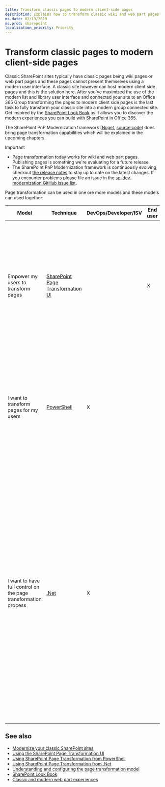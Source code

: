 ```yaml
---
title: Transform classic pages to modern client-side pages
description: Explains how to transform classic wiki and web part pages into modern client side pages
ms.date: 02/19/2019
ms.prod: sharepoint
localization_priority: Priority
---
```


# Transform classic pages to modern client-side pages

Classic SharePoint sites typically have classic pages being wiki pages or web part pages and these pages cannot present themselves using a modern user interface. A classic site however can host modern client side pages and this is the solution here. After you've maximized the use of the modern list and library user interface and connected your site to an Office 365 Group transforming the pages to modern client side pages is the last task to fully transform your classic site into a modern group connected site. Get inspired by the [SharePoint Look Book](https://sharepointlookbook.azurewebsites.net/) as it allows you to discover the modern experiences you can build with SharePoint in Office 365.

The SharePoint PnP Modernization framework ([Nuget](https://www.nuget.org/packages/SharePointPnPModernizationOnline), [source code](https://github.com/SharePoint/sp-dev-modernization/tree/master/Tools/SharePoint.Modernization/SharePointPnP.Modernization.Framework)) does bring page transformation capabilities which will be explained in the upcoming chapters.

> [!IMPORTANT]
> - Page transformation today works for wiki and web part pages. Publishing pages is something we're evaluating for a future release.
> - The SharePoint PnP Modernization framework is continuously evolving, checkout [the release notes](https://github.com/SharePoint/sp-dev-modernization/tree/master/Tools/SharePoint.Modernization/Modernization%20Framework%20release%20notes.md) to stay up to date on the latest changes. If you encounter problems please file an issue in the [sp-dev-modernization GitHub issue list](https://github.com/SharePoint/sp-dev-modernization/issues).

Page transformation can be used in one ore more models and these models can used together:

Model | Technique | DevOps/Developer/ISV | End user | Keep/Discard option | Comments
------|---------- |----------------------|----------|---------------------|---------
Empower my users to transform pages | [SharePoint Page Transformation UI](modernize-userinterface-site-pages-ui.md) | | X | Mandatory | If you want your end users to have the ability to self-service modernize pages. This approach will make it possible for end users to simply click a button to request a modern version of a page. The returned page is a preview and the end user will have the option to keep or discard the generated page.
I want to transform pages for my users | [PowerShell](modernize-userinterface-site-pages-powershell.md) | X | | Optional | Typically used when you want to modernize pages for multiple site collections. Optionally you can configure the page accept banner to be shown which then enables your end users to keep or discard the pages you've created using PowerShell
I want to have full control on the page transformation process | [.Net](modernize-userinterface-site-pages-dotnet.md) | X | | Optional | Typically used when you integrate page transformation into existing services or tools. Optionally you can configure the page accept banner to be shown which then enables your end users to keep or discard the pages you've created using .Net. The core of page transformation is the .Net based SharePoint PnP Modernization framework. Using .Net you can fully tailor the transformation process, this approach is recommended whenever you want full control on the transformation process or when you want to integrate page transformation into another solution/product.

## See also

- [Modernize your classic SharePoint sites](modernize-classic-sites.md)
- [Using the SharePoint Page Transformation UI](modernize-userinterface-site-pages-ui.md)
- [Using SharePoint Page Transformation from PowerShell](modernize-userinterface-site-pages-powershell.md)
- [Using SharePoint Page Transformation from .Net](modernize-userinterface-site-pages-dotnet.md)
- [Understanding and configuring the page transformation model](modernize-userinterface-site-pages-model.md)
- [SharePoint Look Book](https://sharepointlookbook.azurewebsites.net/)
- [Classic and modern web part experiences](https://support.office.com/en-us/article/classic-and-modern-web-part-experiences-3fdae6c3-8fc1-49ab-8708-8c104b882e64)
